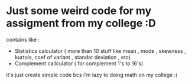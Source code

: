 # Just some weird code for my assigment from my college :D

contains like : 
- Statistics calculator ( more than 10 stuff like mean , mode , skewness , kurtois, coef of variant , standar deviation , etc)
- Complement callculator ( for complement 1's to 16's) 

it's just create simple code bcs i'm lazy to doing math on my college :(
